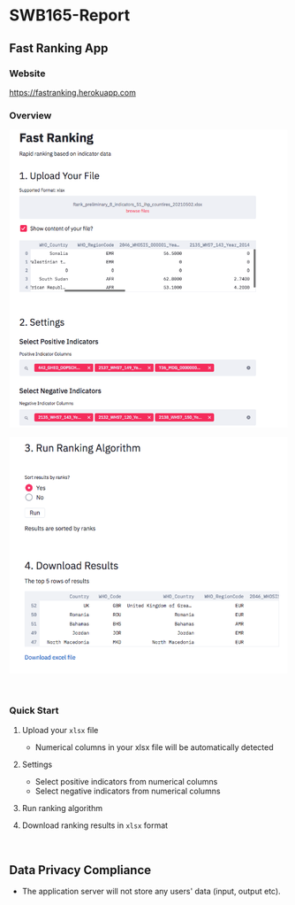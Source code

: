 # SWB165-Report

## Fast Ranking App 
### Website
https://fastranking.herokuapp.com
### Overview

![input](assets/Input.png)


![output](assets/output.png)

<br>

### Quick Start
1. Upload your `xlsx` file 
    * Numerical columns in your xlsx file will be automatically detected 
    
2. Settings
    * Select positive indicators from numerical columns
    * Select negative indicators from numerical columns 
3. Run ranking algorithm
4. Download ranking results in `xlsx` format


<br>

## Data Privacy Compliance
 * The application server will not store any users' data (input, output etc).



